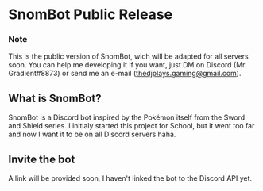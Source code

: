 # SnomBot Public Release
### Note
This is the public version of SnomBot, wich will be adapted for all servers soon. You can help me developing it if you want, just DM on Discord (Mr. Gradient#8873) or send me an e-mail (thedjplays.gaming@gmail.com).

## What is SnomBot?
SnomBot is a Discord bot inspired by the Pokémon itself from the Sword and Shield series. I initialy started this project for School, but it went too far and now I want it to be on all Discord servers haha.

## Invite the bot
A link will be provided soon, I haven't linked the bot to the Discord API yet.
